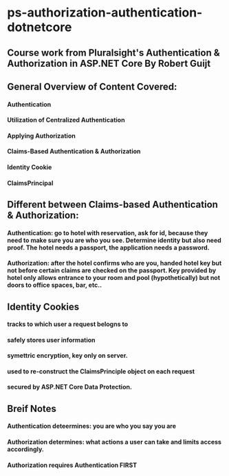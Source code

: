# ps-authorization-authentication-dotnetcore
## Course work from Pluralsight's Authentication &amp; Authorization in ASP.NET Core By Robert Guijt

## General Overview of Content Covered:
  #### Authentication
  #### Utilization of Centralized Authentication
  #### Applying Authorization
  #### Claims-Based Authentication &amp; Authorization
  #### Identity Cookie
  #### ClaimsPrincipal

## Different between Claims-based Authentication &amp; Authorization:
  #### Authentication: go to hotel with reservation, ask for id, because they need to make sure you are who you see. Determine identity but also need proof. The hotel needs   a passport, the application needs a password.
  #### Authorization: after the hotel confirms who are you, handed hotel key but not before certain claims are checked on the passport. Key provided by hotel only allows     entrance to your room and pool (hypothetically) but not doors to office spaces, bar, etc..

## Identity Cookies
  #### tracks to which user a request belogns to
  #### safely stores user information
  #### symettric encryption, key only on server.
  #### used to re-construct the ClaimsPrinciple object on each request
  #### secured by ASP.NET Core Data Protection.

## Breif Notes 
  #### Authentication deteermines: you are who you say you are
  #### Authorization determines: what actions a user can take and limits access accordingly.
  #### Authorization requires Authentication FIRST



